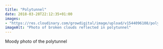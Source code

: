 ```yaml
---
title: "Polytunnel"
date: 2018-03-28T22:12:35+01:00
images: 
- "https://res.cloudinary.com/growdigital/image/upload/v1544096108/polytunnel-27206347438.jpg"
imageAlt: "Photo of broken clouds reflected in polytunnel"
---
```


Moody photo of the polytunnel 
